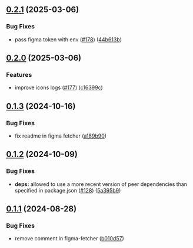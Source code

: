 ## [0.2.1](https://github.com/acronis/ui-component-library/compare/figma-fetcher/0.2.0...figma-fetcher/0.2.1) (2025-03-06)


### Bug Fixes

* pass figma token with env ([#178](https://github.com/acronis/ui-component-library/issues/178)) ([44b613b](https://github.com/acronis/ui-component-library/commit/44b613b755cf3fc67519b963d116e693426a6325))

## [0.2.0](https://github.com/acronis/ui-component-library/compare/figma-fetcher/0.1.3...figma-fetcher/0.2.0) (2025-03-06)


### Features

* improve icons logs ([#177](https://github.com/acronis/ui-component-library/issues/177)) ([c16399c](https://github.com/acronis/ui-component-library/commit/c16399cd5dbdb422c1adac6754ee11786169976c))

## [0.1.3](https://github.com/acronis/ui-component-library/compare/figma-fetcher/0.1.2...figma-fetcher/0.1.3) (2024-10-16)


### Bug Fixes

* fix readme in figma fetcher ([a189b90](https://github.com/acronis/ui-component-library/commit/a189b90b5fa8a3b01e0b09e873e855e3808d9536))

## [0.1.2](https://github.com/acronis/ui-component-library/compare/figma-fetcher/0.1.1...figma-fetcher/0.1.2) (2024-10-09)


### Bug Fixes

* **deps:** allowed to use a more recent version of peer dependencies than specified in package.json ([#128](https://github.com/acronis/ui-component-library/issues/128)) ([5a395b9](https://github.com/acronis/ui-component-library/commit/5a395b98ab9964a9e136a3c597714c1fa9f35393))

## [0.1.1](https://github.com/acronis/ui-component-library/compare/figma-fetcher/0.1.0...figma-fetcher/0.1.1) (2024-08-28)


### Bug Fixes

* remove comment in figma-fetcher ([b010d57](https://github.com/acronis/ui-component-library/commit/b010d57a30e88181cfe5b1c56d6a814937de203a))

